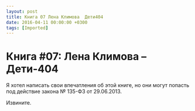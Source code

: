 ```yaml
---
layout: post
title: Книга 07 Лена Климова  Дети404
date: 2016-04-11 00:00:00 +0300
tags: [Imported]
---
```

# Книга #07: Лена Климова – Дети-404

Я хотел написать свои впечатления об этой книге, но они могут попасть под действие закона № 135-ФЗ от 29.06.2013\. 

Извините.